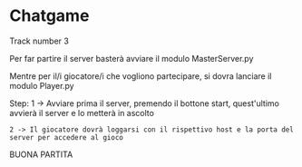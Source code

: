 # Chatgame
Track number 3

Per far partire il server basterà avviare il modulo MasterServer.py

Mentre per il/i giocatore/i che vogliono partecipare, si dovra lanciare il modulo Player.py

Step:
    1 -> Avviare prima il server, premendo il bottone start, quest'ultimo avvierà il server e lo metterà in ascolto

    2 -> Il giocatore dovrà loggarsi con il rispettivo host e la porta del server per accedere al gioco 

BUONA PARTITA
